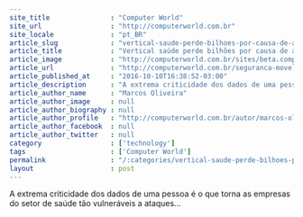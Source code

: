 ```yaml
---
site_title               : "Computer World"
site_url                 : "http://computerworld.com.br"
site_locale              : "pt_BR"
article_slug             : "vertical-saude-perde-bilhoes-por-causa-de-ataques-digitais"
article_title            : "Vertical saúde perde bilhões por causa de ataques digitais"
article_image            : "http://computerworld.com.br/sites/beta.computerworld.com.br/files/news_articles/saude_health_2.jpg"
article_url              : "http://computerworld.com.br/seguranca-movel"
article_published_at     : "2016-10-10T16:38:52-03:00"
article_description      : "A extrema criticidade dos dados de uma pessoa é o que torna as empresas do setor de saúde tão vulneráveis a ataques..."
article_author_name      : "Marcos Oliveira"
article_author_image     : null
article_author_biography : null
article_author_profile   : "http://computerworld.com.br/autor/marcos-oliveira"
article_author_facebook  : null
article_author_twitter   : null
category                 : ['technology']
tags                     : ['Computer World']
permalink                : "/:categories/vertical-saude-perde-bilhoes-por-causa-de-ataques-digitais/"
layout                   : post
---
```


A extrema criticidade dos dados de uma pessoa é o que torna as empresas do setor de saúde tão vulneráveis a ataques...
